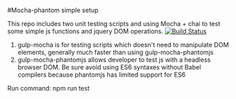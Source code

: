 #Mocha-phantom simple setup 

This repo includes two unit testing scripts and using Mocha + chai to test some simple js functions and jquery DOM operations. [![Build Status](https://travis-ci.org/chenchenalex/mocha-phantomjs-examples.svg?branch=master)](https://travis-ci.org/chenchenalex/mocha-phantomjs-examples) 

1. gulp-mocha is for testing scripts which doesn't need to manipulate DOM elements, generally much faster than using gulp-mocha-phantomjs
2. gulp-mocha-phantomjs allows developer to test js with a headless browser DOM. Be sure avoid using ES6 syntaxes without Babel compilers because phantomjs has limited support for ES6

Run command: npm run test